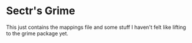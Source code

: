 # Sectr's Grime

This just contains the mappings file and some stuff I haven't felt like lifting to the grime package yet.
